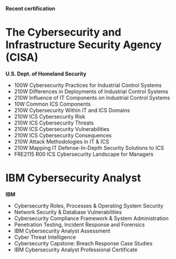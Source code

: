 **Recent certification**

# The Cybersecurity and Infrastructure Security Agency (CISA)
**U.S. Dept. of Homeland Security**
* 100W Cybersecurity Practices for Industrial Control Systems
* 210W Differences in Deployments of Industrial Control Systems
* 210W Influence of IT Components on Industrial Control Systems
* 10W Common ICS Components
* 210W Cybersecurity Within IT and ICS Domains
* 210W ICS Cybersecurity Risk
* 210W ICS Cybersecurity Threats
* 210W ICS Cybersecurity Vulnerabilities
* 210W ICS Cybersecurity Consequences
* 210W Attack Methodologies in IT & ICS
* 210W Mapping IT Defense-In-Depth Security Solutions to ICS
* FRE2115 R00 ICS Cybersecurity Landscape for Managers

# IBM Cybersecurity Analyst
**IBM**
* Cybersecurity Roles, Processes & Operating System Security
* Network Security & Database Vulnerabilities
* Cybersecurity Compliance Framework & System Administration
* Penetration Testing, Incident Response and Forensics
* IBM Cybersecurity Analyst Assessment
* Cyber Threat Intelligence
* Cybersecurity Capstone: Breach Response Case Studies
* IBM Cybersecurity Analyst Professional Certificate 
